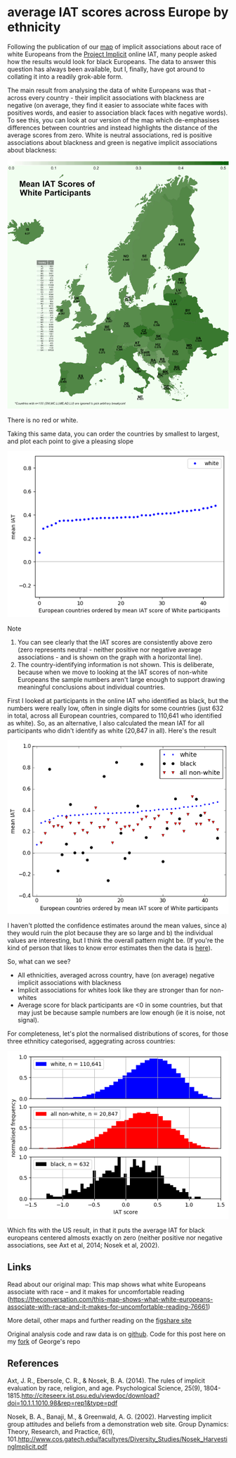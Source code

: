 # average IAT scores across Europe by ethnicity

Following the publication of our [map](https://theconversation.com/this-map-shows-what-white-europeans-associate-with-race-and-it-makes-for-uncomfortable-reading-76661) of implicit associations about race of white Europeans from the [Project Implicit](https://implicit.harvard.edu/implicit/) online IAT, many people asked how the results would look for black Europeans. The data to answer this question has always been available, but I, finally, have got around to collating it into a readily grok-able form.

The main result from analysing the data of white Europeans was that - across every country - their implicit associations with blackness are negative (on average, they find it easier to associate white faces with positives words, and easier to association black faces with negative words). To see this, you can look at our version of the map which de-emphasises differences between countries and instead highlights the distance of the average scores from zero. White is neutral associations, red is positive associations about blackness and green is negative implicit associations about blackness:

![ ](EuropeContinuos.png  "Europe map  - average race IAT for white europeans")

There is no red or white.

Taking this same data, you can order the countries by smallest to largest, and plot each point to give a pleasing slope

![ ](IAT_by_ethnicity_whiteonly.png  "ranking order plot of average IAT for white europeans")

Note
1. You can see clearly that the IAT scores are consistently above zero (zero represents neutral - neither positive nor negative average associations - and is shown on the graph with a horizontal line).
2. The country-identifying information is not shown. This is deliberate, because when we move to looking at the IAT scores of non-white Europeans the sample numbers aren't large enough to support drawing meaningful conclusions about individual countries.

First I looked at participants in the online IAT who identified as black, but the numbers were really low, often in single digits for some countries (just 632 in total, across all European countries, compared to 110,641 who identified as white). So, as an alternative, I also calculated the mean IAT for all participants who didn't identify as white (20,847 in all). Here's the result

![ ](IAT_by_ethnicity.png  "average IAT by country and ethnicity")

I haven't plotted the confidence estimates around the mean values, since a) they would ruin the plot because they are so large and b) the individual values are interesting, but I think the overall pattern might be. (If you're the kind of person that likes to know error estimates then the data is [here](https://github.com/tomstafford/WorldBias/tree/master/Data)).

So, what can we see?
* All ethnicities, averaged across country, have (on average) negative implicit associations with blackness
* Implicit associations for whites look like they are stronger than for non-whites
* Average score for black participants are <0 in some countries, but that may just be because sample numbers are low enough (ie it is noise, not signal).

For completeness, let's plot the normalised distributions of scores, for those three ethniticy categorised, aggegrating across countries:

![ ](hist_by_ethnicity.png  "Score distributions by ethnicity")

Which fits with the US result, in that it puts the average IAT for black europeans centered almosts exactly on zero (neither positive nor negative associations, see Axt et al, 2014; Nosek et al, 2002).

## Links

Read about our original map: 
This map shows what white Europeans associate with race – and it makes for uncomfortable reading
(https://theconversation.com/this-map-shows-what-white-europeans-associate-with-race-and-it-makes-for-uncomfortable-reading-76661)

More detail, other maps and further reading on the [figshare site](https://figshare.com/articles/European_map_of_Implicit_Racial_Bias/4750588)

Original analysis code and raw data is on [github](https://github.com/georgeg0/WorldBias). Code for this post here on my [fork](https://github.com/tomstafford/WorldBias) of George's repo


## References

Axt, J. R., Ebersole, C. R., & Nosek, B. A. (2014). The rules of implicit evaluation by race, religion, and age. Psychological Science, 25(9), 1804-1815.http://citeseerx.ist.psu.edu/viewdoc/download?doi=10.1.1.1010.98&rep=rep1&type=pdf

Nosek, B. A., Banaji, M., & Greenwald, A. G. (2002). Harvesting implicit group attitudes and beliefs from a demonstration web site. Group Dynamics: Theory, Research, and Practice, 6(1), 101.http://www.cos.gatech.edu/facultyres/Diversity_Studies/Nosek_HarvestingImplicit.pdf
